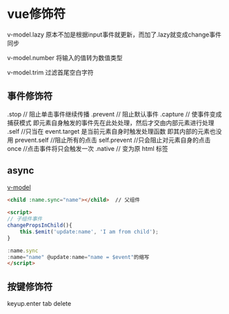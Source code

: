 # vue修饰符

v-model.lazy 原本不加是根据input事件就更新，而加了.lazy就变成change事件同步

v-model.number 将输入的值转为数值类型

v-model.trim 过滤首尾空白字符

## 事件修饰符

.stop // 阻止单击事件继续传播
.prevent // 阻止默认事件
.capture // 使事件变成捕获模式 即元素自身触发的事件先在此处处理，然后才交由内部元素进行处理
.self  //只当在 event.target 是当前元素自身时触发处理函数 即其内部的元素也没用
prevent.self //阻止所有的点击
self.prevent //只会阻止对元素自身的点击
once //点击事件将只会触发一次
.native // 变为原 html 标签

## async

[v-model](../../on_the_job/关于vue的优化.md)

```html
<child :name.sync="name"></child>  // 父组件
 
<script>
// 子组件事件
changePropsInChild(){
    this.$emit('update:name', 'I am from child');
}

:name.sync
:name="name" @update:name="name = $event"的缩写
</script>
```

## 按键修饰符

keyup.enter tab delete